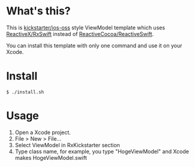 # What's this?

This is [kickstarter/ios-oss](https://github.com/kickstarter/ios-oss) style ViewModel template which uses [ReactiveX/RxSwift](https://github.com/ReactiveX/RxSwift) instead of [ReactiveCocoa/ReactiveSwift](https://github.com/ReactiveCocoa/ReactiveSwift).

You can install this template with only one command and use it on your Xcode.

# Install

```
$ ./install.sh
```

# Usage

1. Open a Xcode project.
2. File > New > File...
3. Select ViewModel in RxKickstarter section 
4. Type class name, for example, you type "HogeViewModel" and Xcode makes HogeViewModel.swift



